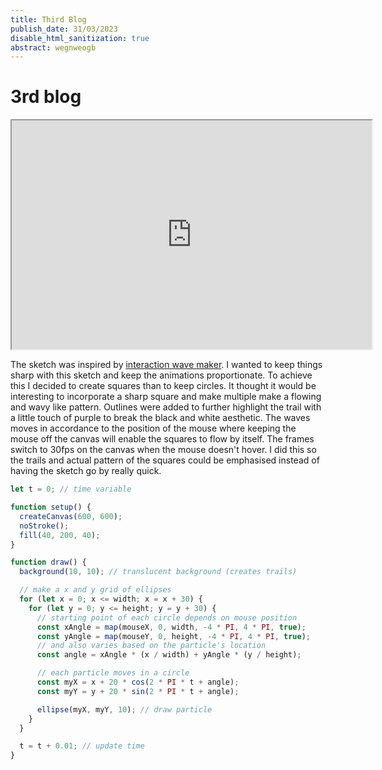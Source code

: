 ```yaml
---
title: Third Blog
publish_date: 31/03/2023
disable_html_sanitization: true
abstract: wegnweogb
---
```


# 3rd blog

<iframe width="576" height="366"src="https://editor.p5js.org/VuLQW/full/i_tECfzg0"></iframe>

The sketch was inspired by [interaction wave maker](https://p5js.org/examples/interaction-wavemaker.html). 
I wanted to keep things sharp with this sketch and keep the animations proportionate. To achieve this I decided to create squares
than to keep circles. It thought it would be interesting to incorporate a sharp square and make multiple make a flowing and 
wavy like pattern. Outlines were added to further highlight the trail with a little touch of purple to break the black and white 
aesthetic. The waves moves in accordance to the position of the mouse where keeping the mouse off the canvas will enable the squares 
to flow by itself. The frames switch to 30fps on the canvas when the mouse doesn't hover. I did this so the trails and actual pattern
of the squares could be emphasised instead of having the sketch go by really quick. 

```javascript
let t = 0; // time variable

function setup() {
  createCanvas(600, 600);
  noStroke();
  fill(40, 200, 40);
}

function draw() {
  background(10, 10); // translucent background (creates trails)

  // make a x and y grid of ellipses
  for (let x = 0; x <= width; x = x + 30) {
    for (let y = 0; y <= height; y = y + 30) {
      // starting point of each circle depends on mouse position
      const xAngle = map(mouseX, 0, width, -4 * PI, 4 * PI, true);
      const yAngle = map(mouseY, 0, height, -4 * PI, 4 * PI, true);
      // and also varies based on the particle's location
      const angle = xAngle * (x / width) + yAngle * (y / height);

      // each particle moves in a circle
      const myX = x + 20 * cos(2 * PI * t + angle);
      const myY = y + 20 * sin(2 * PI * t + angle);

      ellipse(myX, myY, 10); // draw particle
    }
  }

  t = t + 0.01; // update time
}
```




